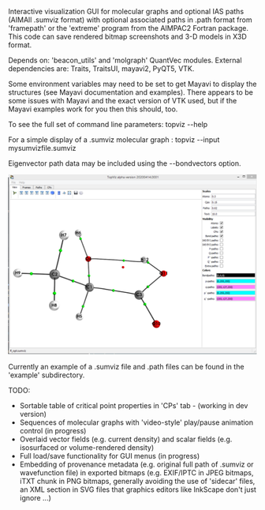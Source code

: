 Interactive visualization GUI for molecular graphs and optional IAS paths (AIMAll .sumviz format) with optional associated paths in .path format from 'framepath' or the 'extreme' program from the AIMPAC2 Fortran package. This code can save rendered bitmap screenshots and 3-D models in X3D format.

Depends on: 'beacon_utils' and 'molgraph' QuantVec modules. External dependencies are: Traits, TraitsUI, mayavi2, PyQT5, VTK.

Some environment variables may need to be set to get Mayavi to display the structures (see Mayavi documentation and examples). There appears to be some issues with Mayavi and the exact version of VTK used, but if the Mayavi examples work for you then this should, too.

To see the full set of command line parameters: topviz --help

For a simple display of a .sumviz molecular graph : topviz --input mysumvizfile.sumviz

Eigenvector path data may be included using the --bondvectors option.

![Screenshot](topviz_example.png)

Currently an example of a .sumviz file and .path files can be found in the 'example' subdirectory.

TODO:

* Sortable table of critical point properties in 'CPs' tab  - (working in dev version)
* Sequences of molecular graphs with 'video-style' play/pause animation control (in progress)
* Overlaid vector fields (e.g. current density) and scalar fields (e.g. isosurfaced or volume-rendered density)
* Full load/save functionality for GUI menus (in progress)
* Embedding of provenance metadata (e.g. original full path of .sumviz or wavefunction file) in exported bitmaps (e.g. EXIF/IPTC in JPEG bitmaps,
  iTXT chunk in PNG bitmaps, generally avoiding the use of 'sidecar' files, an XML section in SVG files that graphics editors like InkScape don't
  just ignore ...)
  
